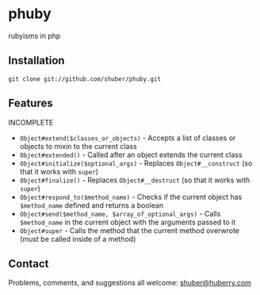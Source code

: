 # phuby

rubyisms in php


## Installation

	git clone git://github.com/shuber/phuby.git


## Features

INCOMPLETE

* `Object#extend($classes_or_objects)`                 - Accepts a list of classes or objects to mixin to the current class
* `Object#extended()`                                  - Called after an object extends the current class
* `Object#initialize($optional_args)`                  - Replaces `Object#__construct` (so that it works with `super`)
* `Object#finalize()`                                  - Replaces `Object#__destruct` (so that it works with `super`)
* `Object#respond_to($method_name)`                    - Checks if the current object has `$method_name` defined and returns a boolean
* `Object#send($method_name, $array_of_optional_args)` - Calls `$method_name` in the current object with the arguments passed to it
* `Object#super`                                       - Calls the method that the current method overwrote (must be called inside of a method)


## Contact

Problems, comments, and suggestions all welcome: [shuber@huberry.com](mailto:shuber@huberry.com)
